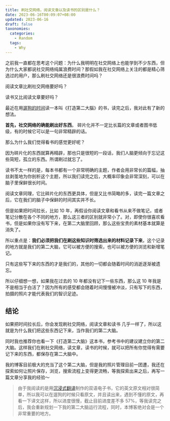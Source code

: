 ```yaml
---
title: 刷社交网络，阅读文章以及读书的区别是什么？
date: 2023-06-16T00:09:07+08:00
updated: 2023-06-16
draft: false
taxonomies:
  categories:
    - Random
  tags:
    - Why
---
```


之前我一直都在思考这个问题：为什么我明明在社交网络上也能学到不少东西，但为什么大家都说社交网络纯属浪费时间？那假如我在社交网络上关注的都是精心筛选过的用户，那么刷社交网络还是很浪费时间吗？

阅读文章比刷社交网络要好吗？

读书又比阅读文章要好吗？

最近在用[遛狗的时间](@content/blog/reading-while-walking-dogs.md)读一本叫《打造第二大腦》的书，读完之后，我对此有了新的想法。

<!-- more -->

**首先，社交网络的确能刷出好东西**。 碎片化并不一定比长篇的文章或者图书低级，有的时候它可以是一句非常精辟的话。

那么为什么我们觉得看书的感觉更好呢？

因为碎片化的东西就算再精辟，那也只是很短的一段话，我们人脑更倾向于忘记这些简短，孤立的东西。所谓刷过就忘了。

读书不太一样的是，每本书都有一个非常明确的主题，作者会用非常长的篇幅，抽丝剥茧地为你剖析这个主题，所以我们读完之后，大概率印象会非常深刻，可以在脑子里保鲜很长时间。

阅读文章同理，它比碎片化的东西更具体，但是又比书简略的多，读完一篇文章之后，它在我们的脑子中保鲜的时间其实并不长。

但是如果把时间拉长，比如 10 年，再假设你阅读文章和看书从来不做笔记，或者笔记分散在各个不同的地方，那么这三者的区别就非常小了。对，即使你很喜欢看书，但是如果你没有写下来，在第二大脑里回顾，那么这些宝贵的素材基本就算是消失了。

所以重点是：**我们必须把我们在刷这些知识时筛选出来的材料记录下来**，这个记录的地方就是我们的第二大脑，它可以被方便的搜索，也可以被方便的浏览和新增笔记。

只有这些写下来的东西的才是我们的，其他的一切都会随着时间的消逝逐渐被遗忘。

所以仔细想一想，如果我在过去的 10 年都没有记下一些东西，那么这 10 年我是不是相当于白活了？因为所有的感受都会随着时间慢慢被冲淡，只有写下的东西，拍摄的照片才能代表我们的智识足迹。

## 结论

如果把时间拉长后，你会发现刷社交网络，阅读文章和读书 几乎一样了，所以这就是为什么我们把这些东西记下来，当作我们的第二大脑。

同时我也推荐你也看一下《打造第二大脑》这本书，参考书中的建议建立你的第二大脑。这样我们在刷社交网络，读文章，读书的时候，就可以把所有你觉得有需要记下来的东西，都保存在第二大脑中。

我的博客目前极大的充当了这个第二大脑，但是我的照片管理目前一团遭，我还在探索如何让照片保存，浏览，搜索流程上变得更流畅，等我探索出来之后，再写一篇文章分享我的经验～

> 由于我阅读的是用[沉浸式翻译](https://immersivetranslate.com/)制作的双语电子书，它的英文原文相对很简单，所以我可以在遛狗的时候只看原文，并且读出来，遇到不懂的原文，再看一下译文这样，所以进度很慢，截止目前进度差不多 57%，等我读完之后，我会重新规划一下我的第二大脑运行流程，同时，本博客绝对会是一个非常重要的地方。
